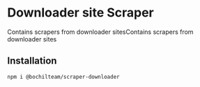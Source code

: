 # Downloader site Scraper
Contains scrapers from downloader sitesContains scrapers from downloader sites

## Installation
```sh
npm i @bochilteam/scraper-downloader
```